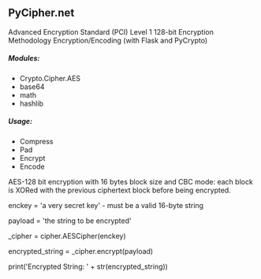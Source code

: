## PyCipher.net

Advanced Encryption Standard (PCI) Level 1 128-bit Encryption Methodology
Encryption/Encoding (with Flask and PyCrypto)

##### Modules:

* Crypto.Cipher.AES
* base64
* math
* hashlib

##### Usage:

* Compress
* Pad
* Encrypt
* Encode

AES-128 bit encryption with 16 bytes block size and CBC mode:  each block is XORed with the previous ciphertext block before being encrypted.

enckey = 'a very secret key' - must be a valid 16-byte string

payload = 'the string to be encrypted'

_cipher = cipher.AESCipher(enckey)

encrypted_string = _cipher.encrypt(payload)

print('Encrypted String: ' + str(encrypted_string))


